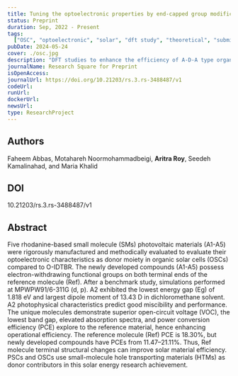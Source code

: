```yaml
---
title: Tuning the optoelectronic properties by end-capped group modification for efficient OSCs
status: Preprint
duration: Sep, 2022 - Present
tags:
  ["OSC", "optoelectronic", "solar", "dft study", "theoretical", "submitted"]
pubDate: 2024-05-24
cover: ./osc.jpg
description: "DFT studies to enhance the efficiency of A-D-A type organic solar cells by end-capped group modification"
journalName: Research Square for Preprint
isOpenAccess:
journalUrl: https://doi.org/10.21203/rs.3.rs-3488487/v1
codeUrl:
runUrl:
dockerUrl:
newsUrl:
type: ResearchProject
---
```


## Authors

Faheem Abbas, Motahareh Noormohammadbeigi, **Aritra Roy**, Seedeh Kamalinahad, and Maria Khalid

## DOI

10.21203/rs.3.rs-3488487/v1

## Abstract

Five rhodanine-based small molecule (SMs) photovoltaic materials (A1-A5) were rigorously manufactured and methodically evaluated to evaluate their optoelectronic characteristics as donor moiety in organic solar cells (OSCs) compared to O-IDTBR. The newly developed compounds (A1-A5) possess electron-withdrawing functional groups on both terminal ends of the reference molecule (Ref). After a benchmark study, simulations performed at MPWPW91/6-311G (d, p). A2 exhibited the lowest energy gap (Eg) of 1.818 eV and largest dipole moment of 13.43 D in dichloromethane solvent. A2 photophysical characteristics predict good miscibility and performance. The unique molecules demonstrate superior open-circuit voltage (VOC), the lowest band gap, elevated absorption spectra, and power conversion efficiency (PCE) explore to the reference material, hence enhancing operational efficiency. The reference molecule (Ref) PCE is 18.30%, but newly developed compounds have PCEs from 11.47–21.11%. Thus, Ref molecule terminal structural changes can improve solar material efficiency. PSCs and OSCs use small-molecule hole transporting materials (HTMs) as donor contributors in this solar energy research achievement.
